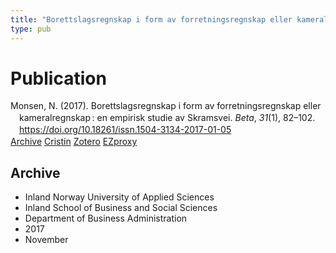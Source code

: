 ```yaml
---
title: "Borettslagsregnskap i form av forretningsregnskap eller kameralregnskap : en empirisk studie av Skramsvei"
type: pub
---
```

<h1>Publication</h1>
<article id="csl-bib-container-9RXDK9LQ" class="csl-bib-container">
  <div class="csl-bib-body" style="line-height: 1.35; padding-left: 1em; text-indent:-1em;">
  <div class="csl-entry">Monsen, N. (2017). Borettslagsregnskap i form av forretningsregnskap eller kameralregnskap&#x202F;: en empirisk studie av Skramsvei. <i>Beta</i>, <i>31</i>(1), 82&#x2013;102. <a href="https://doi.org/10.18261/issn.1504-3134-2017-01-05">https://doi.org/10.18261/issn.1504-3134-2017-01-05</a></div>
</div>
  <div class="csl-bib-buttons">
    <a href="#taxonomy-article-9RXDK9LQ" class="csl-bib-button">Archive</a>
    <a href="https://app.cristin.no/results/show.jsf?id=1512676" alt="Cristin URL" class="csl-bib-button">Cristin</a>
    <a href="http://zotero.org/groups/5022929/items/9RXDK9LQ" alt="Zotero URL" class="csl-bib-button">Zotero</a>
    <a href="http://ezproxy.inn.no/login?url=https://doi.org/10.18261/issn.1504-3134-2017-01-05" class="csl-bib-button">EZproxy</a>
  </div>
  <div id="csl-bib-meta-container-9RXDK9LQ"></div>
</article>
<div id="csl-bib-meta-9RXDK9LQ" class="csl-bib-meta">
  <article id="taxonomy-article-9RXDK9LQ" class="taxonomy-article">
    <h1>Archive</h1>
    <ul>
      <li>Inland Norway University of Applied Sciences</li>
      <li>Inland School of Business and Social Sciences</li>
      <li>Department of Business Administration</li>
      <li>2017</li>
      <li>November</li>
    </ul>
  </article>
</div>
